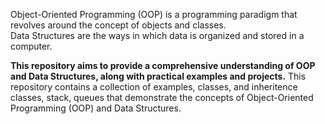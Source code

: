 Object-Oriented Programming (OOP) is a programming paradigm that revolves around the concept of objects and classes. <br>Data Structures are the ways in which data is organized and stored in a computer.

<strong>This repository aims to provide a comprehensive understanding of OOP and Data Structures, along with practical examples and projects.</strong>
This repository contains a collection of examples, classes, and inheritence classes, stack, queues that demonstrate the concepts of Object-Oriented Programming (OOP) and Data Structures.

